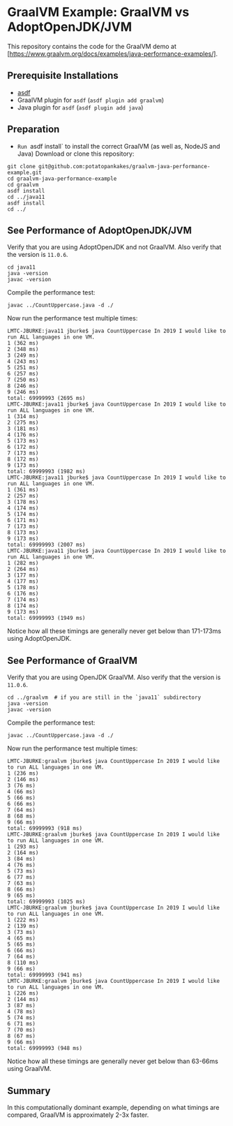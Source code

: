 # GraalVM Example: GraalVM vs AdoptOpenJDK/JVM

This repository contains the code for the GraalVM demo at [https://www.graalvm.org/docs/examples/java-performance-examples/].

## Prerequisite Installations
* [asdf](https://github.com/asdf-vm)
* GraalVM plugin for `asdf` (`asdf plugin add graalvm`)
* Java plugin for `asdf` (`asdf plugin add java`)

## Preparation

* `Run `asdf install` to install the correct GraalVM (as well as, NodeJS and Java)
Download or clone this repository:
```
git clone git@github.com:potatopankakes/graalvm-java-performance-example.git
cd graalvm-java-performance-example
cd graalvm
asdf install
cd ../java11
asdf install
cd ../
```

## See Performance of AdoptOpenJDK/JVM

Verify that you are using AdoptOpenJDK and not GraalVM.  Also verify that the version is `11.0.6`.
```
cd java11
java -version
javac -version
```

Compile the performance test:
```
javac ../CountUppercase.java -d ./
```

Now run the performance test multiple times:
```
LMTC-JBURKE:java11 jburke$ java CountUppercase In 2019 I would like to run ALL languages in one VM.
1 (362 ms)
2 (348 ms)
3 (249 ms)
4 (243 ms)
5 (251 ms)
6 (257 ms)
7 (250 ms)
8 (246 ms)
9 (246 ms)
total: 69999993 (2695 ms)
LMTC-JBURKE:java11 jburke$ java CountUppercase In 2019 I would like to run ALL languages in one VM.
1 (314 ms)
2 (275 ms)
3 (181 ms)
4 (176 ms)
5 (173 ms)
6 (172 ms)
7 (173 ms)
8 (172 ms)
9 (173 ms)
total: 69999993 (1982 ms)
LMTC-JBURKE:java11 jburke$ java CountUppercase In 2019 I would like to run ALL languages in one VM.
1 (361 ms)
2 (257 ms)
3 (178 ms)
4 (174 ms)
5 (174 ms)
6 (171 ms)
7 (173 ms)
8 (173 ms)
9 (173 ms)
total: 69999993 (2007 ms)
LMTC-JBURKE:java11 jburke$ java CountUppercase In 2019 I would like to run ALL languages in one VM.
1 (282 ms)
2 (264 ms)
3 (177 ms)
4 (177 ms)
5 (178 ms)
6 (176 ms)
7 (174 ms)
8 (174 ms)
9 (173 ms)
total: 69999993 (1949 ms)
```

Notice how all these timings are generally never get below than 171-173ms using AdoptOpenJDK.


## See Performance of GraalVM

Verify that you are using OpenJDK GraalVM.  Also verify that the version is `11.0.6`.
```
cd ../graalvm  # if you are still in the `java11` subdirectory
java -version
javac -version
```

Compile the performance test:
```
javac ../CountUppercase.java -d ./
```

Now run the performance test multiple times:
```
LMTC-JBURKE:graalvm jburke$ java CountUppercase In 2019 I would like to run ALL languages in one VM.
1 (236 ms)
2 (146 ms)
3 (76 ms)
4 (66 ms)
5 (66 ms)
6 (66 ms)
7 (64 ms)
8 (68 ms)
9 (66 ms)
total: 69999993 (918 ms)
LMTC-JBURKE:graalvm jburke$ java CountUppercase In 2019 I would like to run ALL languages in one VM.
1 (293 ms)
2 (164 ms)
3 (84 ms)
4 (76 ms)
5 (73 ms)
6 (77 ms)
7 (63 ms)
8 (66 ms)
9 (65 ms)
total: 69999993 (1025 ms)
LMTC-JBURKE:graalvm jburke$ java CountUppercase In 2019 I would like to run ALL languages in one VM.
1 (222 ms)
2 (139 ms)
3 (73 ms)
4 (65 ms)
5 (65 ms)
6 (66 ms)
7 (64 ms)
8 (110 ms)
9 (66 ms)
total: 69999993 (941 ms)
LMTC-JBURKE:graalvm jburke$ java CountUppercase In 2019 I would like to run ALL languages in one VM.
1 (226 ms)
2 (144 ms)
3 (87 ms)
4 (78 ms)
5 (74 ms)
6 (71 ms)
7 (70 ms)
8 (67 ms)
9 (66 ms)
total: 69999993 (948 ms)
```

Notice how all these timings are generally never get below than 63-66ms using GraalVM.

## Summary

In this computationally dominant example, depending on what timings are compared, GraalVM is approximately 2-3x faster.
